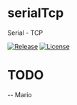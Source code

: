 # serialTcp

Serial - TCP

[![Release](https://img.shields.io/github/release/Mokolea/serialTcp.svg)](https://github.com/Mokolea/serialTcp/releases)
[![License](https://img.shields.io/github/license/Mokolea/serialTcp.svg)](LICENSE)

# TODO

-- Mario
